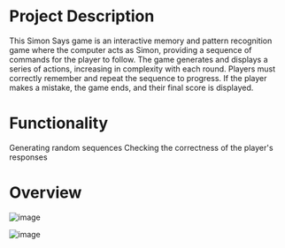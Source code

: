 # Project Description
This Simon Says game is an interactive memory and pattern recognition game where the computer acts as Simon, providing a sequence of commands for the player to follow. The game generates and displays a series of actions, increasing in complexity with each round. Players must correctly remember and repeat the sequence to progress. If the player makes a mistake, the game ends, and their final score is displayed.

# Functionality

Generating random sequences
Checking the correctness of the player's responses

# Overview

![image](https://github.com/user-attachments/assets/74bbb8c0-111b-4ef5-9b97-c01da63be17c)

 ![image](https://github.com/user-attachments/assets/bed5d348-8dc5-495d-accd-f92d9d5f5bf8)
